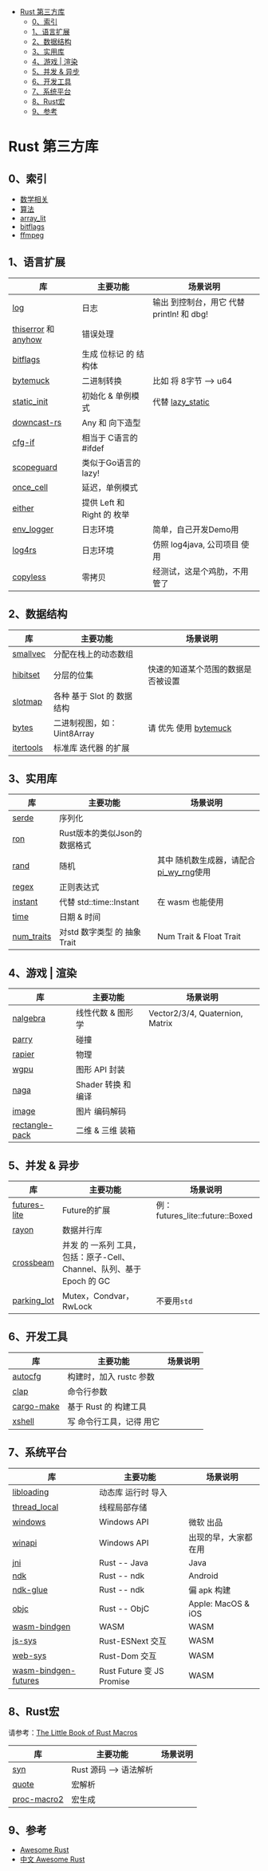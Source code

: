 - [Rust 第三方库](#rust-第三方库)
  - [0、索引](#0索引)
  - [1、语言扩展](#1语言扩展)
  - [2、数据结构](#2数据结构)
  - [3、实用库](#3实用库)
  - [4、游戏 | 渲染](#4游戏--渲染)
  - [5、并发 & 异步](#5并发--异步)
  - [6、开发工具](#6开发工具)
  - [7、系统平台](#7系统平台)
  - [8、Rust宏](#8rust宏)
  - [9、参考](#9参考)

# Rust 第三方库

## 0、索引

+ [数学相关](./math/README.md)
+ [算法](./algorithm.md)
+ [array_lit](./array_lit.md)
+ [bitflags](./bitflags.md)
+ [ffmpeg](./ffmpeg.md)

## 1、语言扩展

|库|主要功能|场景说明|
|--|--|--|
|[log](https://crates.io/crates/log)|日志|输出 到控制台，用它 代替 println! 和 dbg!|
|[thiserror](https://crates.io/crates/thiserror) 和 [anyhow](https://crates.io/crates/anyhow)|错误处理||
|[bitflags](https://crates.io/crates/bitflags)|生成 位标记 的 结构体|
|[bytemuck](https://crates.io/crates/bytemuck)|二进制转换|比如 将 8字节 --> u64|
|[static_init](https://crates.io/crates/static_init)|初始化 & 单例模式|代替 [lazy_static](https://crates.io/crates/lazy_static)|
|[downcast-rs](https://crates.io/crates/downcast-rs)|Any 和 向下造型|
|[cfg-if](https://crates.io/crates/cfg-if)|相当于 C语言的 #ifdef ||
|[scopeguard](https://crates.io/crates/scopeguard)|类似于Go语言的lazy!|
|[once_cell](https://crates.io/crates/once_cell)|延迟，单例模式||
|[either](https://crates.io/crates/either)|提供 Left 和 Right 的 枚举|
|[env_logger](https://crates.io/crates/env_logger)|日志环境|简单，自己开发Demo用|
|[log4rs](https://crates.io/crates/log4rs)|日志环境|仿照 log4java, 公司项目 使用|
|[copyless](https://crates.io/crates/copyless)|零拷贝|经测试，这是个鸡肋，不用管了|

## 2、数据结构

|库|主要功能|场景说明|
|--|--|--|
|[smallvec](https://crates.io/crates/smallvec)|分配在栈上的动态数组||
|[hibitset](https://crates.io/crates/hibitset)|分层的位集|快速的知道某个范围的数据是否被设置|
|[slotmap](https://crates.io/crates/slotmap)|各种 基于 Slot 的 数据结构||
|[bytes](https://crates.io/crates/bytes)|二进制视图，如：Uint8Array|请 优先 使用 [bytemuck](https://crates.io/crates/bytemuck)|
|[itertools](https://crates.io/crates/itertools)|标准库 迭代器 的扩展||

## 3、实用库

|库|主要功能|场景说明|
|--|--|--|
|[serde](https://crates.io/crates/serde)|序列化||
|[ron](https://crates.io/crates/ron)|Rust版本的类似Json的数据格式||
|[rand](https://crates.io/crates/rand)|随机|其中 随机数生成器，请配合[pi_wy_rng](https://github.com/GaiaWorld/pi_wy_rng)使用|
|[regex](https://crates.io/crates/regex)|正则表达式||
|[instant](https://crates.io/crates/instant)|代替 std::time::Instant|在 wasm 也能使用|
|[time](https://crates.io/crates/time)|日期 & 时间||
|[num_traits](https://crates.io/crates/num_traits)|对std 数字类型 的 抽象Trait|Num Trait & Float Trait|

## 4、游戏 | 渲染

|库|主要功能|场景说明|
|--|--|--|
|[nalgebra](https://github.com/dimforge/nalgebra)|线性代数 & 图形学|Vector2/3/4, Quaternion, Matrix|
|[parry](https://github.com/dimforge/parry)|碰撞||
|[rapier](https://github.com/dimforge/rapier)|物理||
|[wgpu](https://crates.io/crates/wgpu)|图形 API 封装||
|[naga](https://crates.io/crates/naga)|Shader 转换 和 编译||
|[image](https://crates.io/crates/image)|图片 编码解码||
|[rectangle-pack](https://crates.io/crates/rectangle-pack)|二维 & 三维 装箱||

## 5、并发 & 异步

|库|主要功能|场景说明|
|--|--|--|
|[futures-lite](https://crates.io/crates/futures-lite)|Future的扩展|例：futures_lite::future::Boxed|
|[rayon](https://crates.io/crates/rayon)|数据并行库|
|[crossbeam](https://crates.io/crates/crossbeam)|并发 的 一系列 工具，包括：原子-Cell、Channel、队列、基于 Epoch 的 GC||
|[parking_lot](https://crates.io/crates/parking_lot)|Mutex，Condvar，RwLock|不要用`std`|

## 6、开发工具

|库|主要功能|场景说明|
|--|--|--|
|[autocfg](https://crates.io/crates/autocfg)|构建时，加入 rustc 参数||
|[clap](https://crates.io/crates/bytes)|命令行参数||
|[cargo-make](https://github.com/sagiegurari/cargo-make)|基于 Rust 的 构建工具|
|[xshell](https://rustcc.cn/article?id=5caec6c7-0804-47df-8dcd-9b7428b61bed)|写 命令行工具，记得 用它|

## 7、系统平台

|库|主要功能|场景说明|
|--|--|--|
|[libloading](https://crates.io/crates/libloading)|动态库 运行时 导入|
|[thread_local](https://crates.io/crates/thread_local)|线程局部存储||
|[windows](https://crates.io/crates/windows)|Windows API|微软 出品|
|[winapi](https://crates.io/crates/winapi)|Windows API|出现的早，大家都在用|
|[jni](https://crates.io/crates/jni)|Rust -- Java|Java|
|[ndk](https://crates.io/crates/ndk)|Rust -- ndk|Android|
|[ndk-glue](https://crates.io/crates/ndk-glue)|Rust -- ndk|偏 apk 构建|
|[objc](https://crates.io/crates/objc)|Rust -- ObjC|Apple: MacOS & iOS|
|[wasm-bindgen](https://crates.io/crates/wasm-bindgen)|WASM|WASM|
|[js-sys](https://crates.io/crates/js-sys)|Rust-ESNext 交互|WASM|
|[web-sys](https://crates.io/crates/web-sys)|Rust-Dom 交互|WASM|
|[wasm-bindgen-futures](https://crates.io/crates/wasm-bindgen-futures)|Rust Future 变 JS Promise|WASM|

## 8、Rust宏

请参考：[The Little Book of Rust Macros](https://danielkeep.github.io/tlborm/book/index.html)

|库|主要功能|场景说明|
|--|--|--|
|[syn](https://crates.io/crates/syn)|Rust 源码 --> 语法解析|
|[quote](https://crates.io/crates/quote)|宏解析|
|[proc-macro2](https://crates.io/crates/proc-macro2 )|宏生成|

## 9、参考

+ [Awesome Rust](https://github.com/rust-unofficial/awesome-rust)
+ [中文 Awesome Rust](https://github.com/chinanf-boy/awesome-rust-zh/blob/master/readme.md)